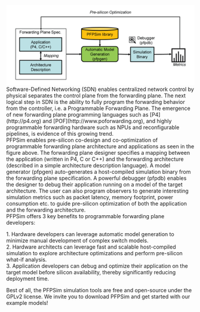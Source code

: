 <img src ="https://raw.githubusercontent.com/pfpsim/pfpsim.github.io/master/images/banner-image.png" class = "responsiveimg centerimg">
<br>
Software-Defined Networking (SDN) enables centralized network control by physical separates the control plane from the forwarding plane. The next logical step in SDN is the ability to fully program the forwarding behavior from the controller, i.e. a Programmable Forwarding Plane. The emergence of new forwarding plane programming languages such as [P4](http://p4.org) and [POF](http://www.poforwarding.org), and highly programmable forwarding hardware such as NPUs and reconfigurable pipelines, is evidence of this growing trend. 

<br>
PFPSim enables pre-silicon co-design and co-optimization of programmable forwarding plane architecture and applications as seen in the figure above. The forwarding plane designer specifies a mapping between the application (written in P4, C or C++) and the forwarding architecture (described in a simple architecture description language). A model generator (pfpgen) auto-generates a host-compiled simulation binary from the forwarding plane specification. A powerful debugger (pfpdb) enables the designer to debug their application running on a model of the target architecture. The user can also program observers to generate interesting simulation metrics such as packet latency, memory footprint, power consumption etc. to guide pre-silicon optimization of both the application and the forwarding architecture.

<br>
PFPSim offers 3 key benefits to programmable forwarding plane developers:
<p>
1. Hardware developers can leverage automatic model generation to minimize manual development of complex switch models. 
<br>
2. Hardware architects can leverage fast and scalable host-compiled simulation to explore architecture optimizations and perform pre-silicon what-if analysis.
<br>
3. Application developers can debug and optimize their application on the target model before silicon availability, thereby significantly reducing deployment time.
</p>
Best of all, the PFPSim simulation tools are free and open-source under the GPLv2 license. We invite you to download PFPSim and get started with our example models!
